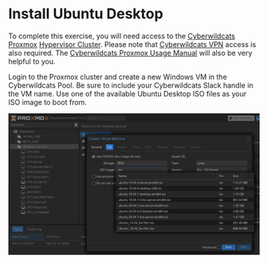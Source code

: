 # Install Ubuntu Desktop

To complete this exercise, you will need access to the [Cyberwildcats Proxmox](https://cyberwildcats.net/pages/resources.html#Proxmox) [Hypervisor Cluster](https://10.1.11.33:8006).  Please note that [Cyberwildcats VPN](https://cyberwildcats.net/pages/resources.html#VPN) access is also required.  The [Cyberwildcats Proxmox Usage Manual](https://docs.google.com/document/d/10za4H5M7x0PT7BJGLX9eKB7RoPmtZBwR/edit?usp=sharing&ouid=116857645506738452141&rtpof=true&sd=true) will also be very helpful to you.

Login to the Proxmox cluster and create a new Windows VM in the Cyberwildcats Pool.  Be sure to include your Cyberwildcats Slack handle in the VM name.  Use one of the available Ubuntu Desktop ISO files as your ISO image to boot from.

![Ubuntu ISOs in Cyberwildcats Proxmox](images/ubuntu-iso.png)